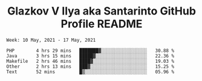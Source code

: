 <h1 align="center">Glazkov V Ilya aka Santarinto GitHub Profile README</h1>

<!--START_SECTION:waka-->
```text
Week: 10 May, 2021 - 17 May, 2021

PHP        4 hrs 29 mins   ███████▓░░░░░░░░░░░░░░░░░   30.88 % 
Java       3 hrs 15 mins   █████▓░░░░░░░░░░░░░░░░░░░   22.36 % 
Makefile   2 hrs 46 mins   ████▓░░░░░░░░░░░░░░░░░░░░   19.03 % 
Other      2 hrs 13 mins   ███▓░░░░░░░░░░░░░░░░░░░░░   15.25 % 
Text       52 mins         █▒░░░░░░░░░░░░░░░░░░░░░░░   05.96 % 
```
<!--END_SECTION:waka-->